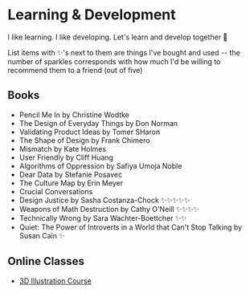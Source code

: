 # Learning & Development 
I like learning. I like developing. Let's learn and develop together 🧠 

List items with ✨'s next to them are things I've bought and used -- the number of sparkles corresponds with how much I'd be willing to recommend them to a friend (out of five) 

## Books 
- Pencil Me In by Christine Wodtke
- The Design of Everyday Things by Don Norman
- Validating Product Ideas by Tomer SHaron
- The Shape of Design by Frank Chimero
- Mismatch by Kate Holmes 
- User Friendly by Cliff Huang 
- Algorithms of Oppression by Safiya Umoja Noble 
- Dear Data by Stefanie Posavec 
- The Culture Map by Erin Meyer
- Crucial Conversations 
- Design Justice by Sasha Costanza-Chock ✨✨✨✨✨
- Weapons of Math Destruction by Cathy O'Neill ✨✨✨✨
- Technically Wrong by Sara Wachter-Boettcher ✨✨
- Quiet: The Power of Introverts in a World that Can't Stop Talking by Susan Cain ✨

## Online Classes 
- [3D Illustration Course](https://polygonrunway.com/courses/) 
